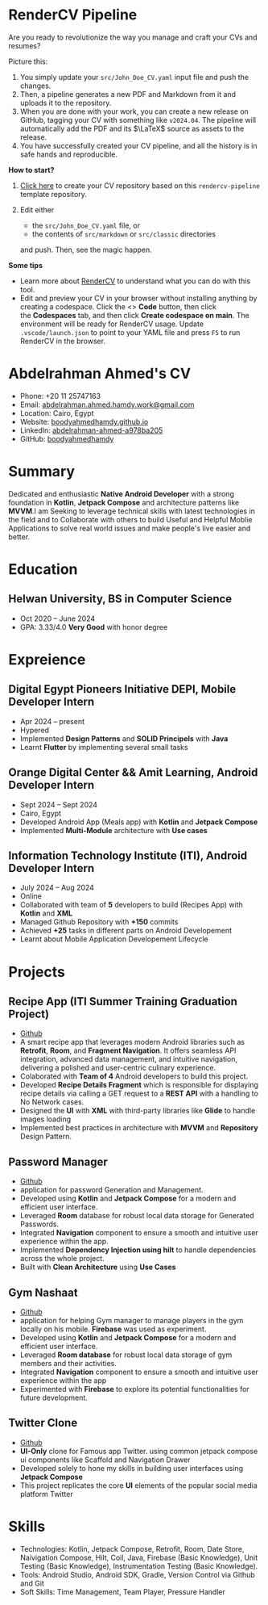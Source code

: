 <!-- Remove below in src/markdown/Header.j2.md not in README.md -->

# RenderCV Pipeline

Are you ready to revolutionize the way you manage and craft your CVs and resumes?

Picture this:

1.  You simply update your `src/John_Doe_CV.yaml` input file and push the changes.
2.  Then, a pipeline generates a new PDF and Markdown from it and uploads it to the repository.
3.  When you are done with your work, you can create a new release on GitHub, tagging your CV with something like `v2024.04`. The pipeline will automatically add the PDF and its $\LaTeX$ source as assets to the release.
4.  You have successfully created your CV pipeline, and all the history is in safe hands and reproducible.

**How to start?**

1.  [Click here](https://github.com/new?template_name=rendercv-pipeline&template_owner=sinaatalay) to create your CV repository based on this `rendercv-pipeline` template repository.
2.  Edit either
    -  the `src/John_Doe_CV.yaml` file, or
    -  the contents of `src/markdown` or `src/classic` directories
    
    and push. Then, see the magic happen.

**Some tips**

-  Learn more about [RenderCV](https://github.com/sinaatalay/rendercv) to understand what you can do with this tool.
-  Edit and preview your CV in your browser without installing anything by creating a codespace. Click the <> **Code** button, then click the **Codespaces** tab, and then click **Create codespace on main**. The environment will be ready for RenderCV usage. Update `.vscode/launch.json` to point to your YAML file and press `F5` to run RenderCV in the browser.

<!-- Remove above in src/markdown/Header.j2.md not in README.md -->
# Abdelrahman Ahmed's CV

- Phone: +20 11 25747163
- Email: [abdelrahman.ahmed.hamdy.work@gmail.com](mailto:abdelrahman.ahmed.hamdy.work@gmail.com)
- Location: Cairo, Egypt
- Website: [boodyahmedhamdy.github.io](https://boodyahmedhamdy.github.io/)
- LinkedIn: [abdelrahman-ahmed-a978ba205](https://linkedin.com/in/abdelrahman-ahmed-a978ba205)
- GitHub: [boodyahmedhamdy](https://github.com/boodyahmedhamdy)


# Summary

Dedicated and enthusiastic **Native Android Developer** with a strong foundation in **Kotlin**, **Jetpack Compose** and architecture patterns like **MVVM**.I am Seeking to leverage technical skills with latest technologies in the field and to Collaborate with others to build Useful and Helpful Moblie Applications to solve real world issues and make people's live easier and better.

# Education

## Helwan University, BS in Computer Science

- Oct 2020 – June 2024
- GPA: 3.33/4.0 **Very Good** with honor degree

# Expreience

## Digital Egypt Pioneers Initiative **DEPI**, Mobile Developer Intern

- Apr 2024 – present
- Hypered
- Implemented **Design Patterns** and **SOLID Principels** with **Java**
- Learnt **Flutter** by implementing several small tasks

## Orange Digital Center && Amit Learning, Android Developer Intern

- Sept 2024 – Sept 2024
- Cairo, Egypt
- Developed Android App (Meals app) with **Kotlin** and **Jetpack Compose**
- Implemented **Multi-Module** architecture with **Use cases**

## Information Technology Institute **(ITI)**, Android Developer Intern

- July 2024 – Aug 2024
- Online
- Collaborated with team of **5** developers to build (Recipes App) with **Kotlin** and **XML**
- Managed Github Repository with **+150** commits
- Achieved **+25** tasks in different parts on Android Developement
- Learnt about Mobile Application Developement Lifecycle

# Projects

## Recipe App (ITI Summer Training Graduation Project)

- [Github](https://github.com/ahmedtelbani/RecipeApp)
- A smart recipe app that leverages modern Android libraries such as **Retrofit**, **Room**, and **Fragment Navigation**. It offers seamless API integration, advanced data management, and intuitive navigation, delivering a polished and user-centric culinary experience.
- Colaborated with **Team of 4** Android developers to build this project.
- Developed **Recipe Details Fragment** which is responsible for displaying recipe details via calling a GET request to a **REST API** with a handling to No Network cases.
- Designed the **UI** with **XML** with third-party libraries like **Glide** to handle images loading
- Implemented best practices in architecture with **MVVM** and **Repository** Design Pattern.

## Password Manager

- [Github](https://github.com/Boodyahmedhamdy/PasswordManager)
- application for password Generation and Management.
- Developed using **Kotlin** and **Jetpack Compose** for a modern and efficient user interface.
- Leveraged **Room** database for robust local data storage for Generated Passwords.
- Integrated **Navigation** component to ensure a smooth and intuitive user experience within the app.
- Implemented **Dependency Injection using hilt** to handle dependencies across the whole project.
- Built with **Clean Architecture** using **Use Cases**

## Gym Nashaat

- [Github](https://github.com/Boodyahmedhamdy/Gym-Nashaat)
- application for helping Gym manager to manage players in the gym locally on his mobile. **Firebase** was used as experiment.
- Developed using **Kotlin** and **Jetpack Compose** for a modern and efficient user interface.
- Leveraged **Room database** for robust local data storage of gym members and their activities.
- Integrated **Navigation** component to ensure a smooth and intuitive user experience within the app
- Experimented with **Firebase** to explore its potential functionalities for future development.

## Twitter Clone

- [Github](https://github.com/Boodyahmedhamdy/Twitter-Clone)
- **UI-Only** clone for Famous app Twitter. using common jetpack compose ui components like Scaffold and Navigation Drawer
- Developed solely to hone my skills in building user interfaces using **Jetpack Compose**
- This project replicates the core **UI** elements of the popular social media platform Twitter

# Skills

- Technologies: Kotlin, Jetpack Compose, Retrofit, Room, Date Store, Naivigation Compose, Hilt, Coil, Java, Firebase (Basic Knowledge), Unit Testing (Basic Knowledge), Instrumentation Testing (Basic Knowledge).
- Tools: Android Studio, Android SDK, Gradle, Version Control via Github and Git
- Soft Skills: Time Management, Team Player, Pressure Handler
